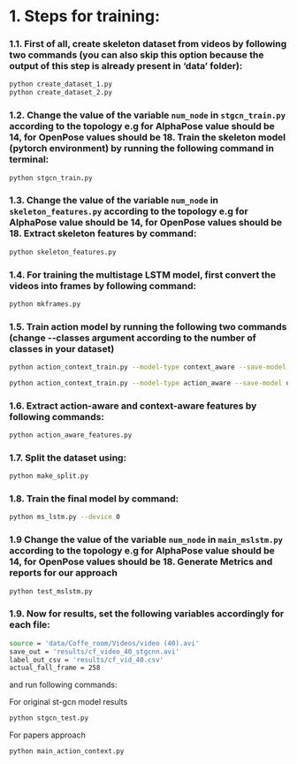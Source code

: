 # 1. Steps for training:

### 1.1. First of all, create skeleton dataset from videos by following two commands (you can also skip this option because the output of this step is already present in ‘data’ folder):

```bash
python create_dataset_1.py
python create_dataset_2.py
```

### 1.2. Change the value of the variable `num_node` in `stgcn_train.py` according to the topology e.g for AlphaPose value should be 14, for OpenPose values should be 18. Train the skeleton model (pytorch environment) by running the following command in terminal:
```bash
python stgcn_train.py
```
### 1.3. Change the value of the variable `num_node` in `skeleton_features.py` according to the topology e.g for AlphaPose value should be 14, for OpenPose values should be 18. Extract skeleton features by command:
```bash
python skeleton_features.py
```

### 1.4. For training the multistage LSTM model, first convert the videos into frames by following command:
```bash
python mkframes.py
```

### 1.5. Train action model by running the following two commands (change --classes argument according to the number of classes in your dataset)
```bash
python action_context_train.py --model-type context_aware --save-model data/model_weights/context_best.h5 --device 0

python action_context_train.py --model-type action_aware --save-model data/model_weights/action_best.h5 --device 1
```

### 1.6. Extract action-aware and context-aware features by following commands:
```bash
python action_aware_features.py
```
[//]: # (python context_aware_features.py)


### 1.7. Split the dataset using:
```bash
python make_split.py
```


### 1.8. Train the final model by command:
```bash
python ms_lstm.py --device 0
```

### 1.9 Change the value of the variable `num_node` in `main_mslstm.py` according to the topology e.g for AlphaPose value should be 14, for OpenPose values should be 18. Generate Metrics and reports for our approach
```bash
python test_mslstm.py
``` 

### 1.9. Now for results, set the following variables accordingly for each file:
```bash
source = 'data/Coffe_room/Videos/video (40).avi'
save_out = 'results/cf_video_40_stgcnn.avi'
label_out_csv = 'results/cf_vid_40.csv'
actual_fall_frame = 258
```
and run following commands:

For original st-gcn model results
```bash
python stgcn_test.py
``` 
For papers approach
```bash
python main_action_context.py
``` 
